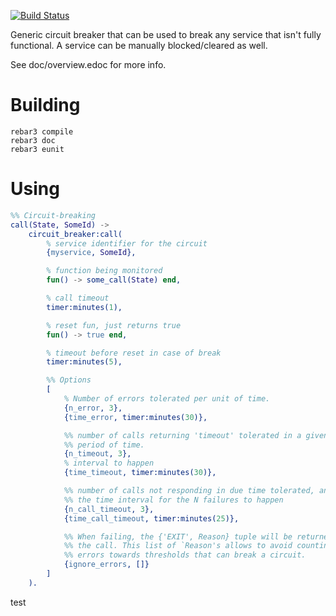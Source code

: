 [![Build Status](https://travis-ci.org/klarna/circuit_breaker.svg?branch=master)](https://travis-ci.org/klarna/circuit_breaker)

Generic circuit breaker that can be used to break any service that
isn't fully functional. A service can be manually blocked/cleared as well.

See doc/overview.edoc for more info.

Building
========

    rebar3 compile
    rebar3 doc
    rebar3 eunit

Using
=====

```erlang
%% Circuit-breaking
call(State, SomeId) ->
    circuit_breaker:call(
        % service identifier for the circuit
        {myservice, SomeId},

        % function being monitored
        fun() -> some_call(State) end,

        % call timeout
        timer:minutes(1),

        % reset fun, just returns true
        fun() -> true end,

        % timeout before reset in case of break
        timer:minutes(5),

        %% Options
        [
            % Number of errors tolerated per unit of time.
            {n_error, 3},
            {time_error, timer:minutes(30)},

            %% number of calls returning 'timeout' tolerated in a given
            %% period of time.
            {n_timeout, 3},
            % interval to happen
            {time_timeout, timer:minutes(30)},

            %% number of calls not responding in due time tolerated, and
            %% the time interval for the N failures to happen
            {n_call_timeout, 3},
            {time_call_timeout, timer:minutes(25)},

            %% When failing, the {'EXIT', Reason} tuple will be returned from
            %% the call. This list of `Reason's allows to avoid counting specific
            %% errors towards thresholds that can break a circuit.
            {ignore_errors, []}
        ]
    ).
```

test
